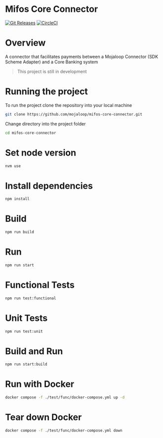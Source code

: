 # Mifos Core Connector

[![Git Releases](https://img.shields.io/github/release/mojaloop/mifos-core-connector.svg?style=flat)](https://github.com/mojaloop/mifos-core-connector/releases)
[![CircleCI](https://circleci.com/gh/mojaloop/mifos-core-connector.svg?style=svg)](https://circleci.com/gh/mojaloop/mifos-core-connector)


# Overview
A connector that facilitates payments between a Mojaloop Connector (SDK Scheme Adapter) and a Core Banking system
> This project is still in development

# Running the project

To run the project clone the repository into your local machine 

```bash
git clone https://github.com/mojaloop/mifos-core-connector.git
```


Change directory into the project folder

```bash
cd mifos-core-connector
```

# Set node version

```bash
nvm use
```

# Install dependencies

```bash
npm install
```

# Build 
```bash
npm run build
```

# Run 
```bash
npm run start
```

# Functional Tests

```bash
npm run test:functional
```
# Unit Tests

```bash
npm run test:unit
```
# Build and Run

```bash
npm run start:build
```
# Run with Docker

```bash
docker compose -f ./test/func/docker-compose.yml up -d
```
# Tear down Docker

```bash
docker compose -f ./test/func/docker-compose.yml down
```